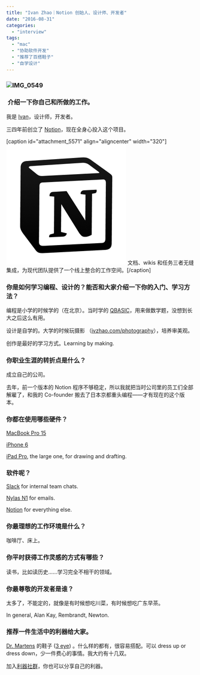 ```yaml
---
title: "Ivan Zhao｜Notion 创始人、设计师、开发者"
date: "2016-08-31"
categories: 
  - "interview"
tags: 
  - "mac"
  - "协助软件开发"
  - "推荐了百搭鞋子"
  - "自学设计"
---
```


### ![IMG_0549](/images/60711-444x333.jpg)

###  介绍一下你自己和所做的工作。

我是 [Ivan](https://ivzhao.com/)，设计师，开发者。

三四年前创立了 [Notion](https://www.notion.so/)，现在全身心投入这个项目。

\[caption id="attachment\_5571" align="aligncenter" width="320"\]![6397fffe-9a07-426d-832a-a60bd1763321](/images/86950.png) 文档、wikis 和任务三者无缝集成，为现代团队提供了一个线上整合的工作空间。\[/caption\]

### 你是如何学习编程、设计的？能否和大家介绍一下你的入门、学习方法？

编程是小学的时候学的（在北京）。当时学的 [QBASIC](https://zh.wikipedia.org/wiki/QBASIC)，用来做数学题，没想到长大之后这么有用。

设计是自学的。大学的时候玩摄影 （[ivzhao.com/photography](https://ivzhao.com/photography/)），培养审美观。

创作是最好的学习方式。Learning by making.

### 你职业生涯的转折点是什么？

成立自己的公司。

去年，前一个版本的 Notion 程序不够稳定，所以我就把当时公司里的员工们全部解雇了，和我的 Co-founder 搬去了日本京都重头编程——才有现在的这个版本。

### 你都在使用哪些硬件？

[MacBook Pro 15](https://www.apple.com/macbook-pro/)

[iPhone 6](https://www.apple.com/shop/buy-iphone/iphone6)

[iPad Pro](https://www.apple.com/ipad-pro/), the large one, for drawing and drafting.

### 软件呢？

[Slack](https://slack.com/) for internal team chats.

[Nylas N1](https://nylas.com/?gclid=Cj0KEQjwgJq-BRCFqcLW8_DU9agBEiQAz8Koh2WE_RFa0QDjFddI4XvDLANnSd3JJXkNc6v45kYZuE0aAjp-8P8HAQ) for emails.

[Notion](https://www.notion.so/) for everything else.

### 你最理想的工作环境是什么？

咖啡厅、床上。

### 你平时获得工作灵感的方式有哪些？

读书，比如读历史......学习完全不相干的领域。

### 你最尊敬的开发者是谁？

太多了，不能定的，就像是有时候想吃川菜，有时候想吃广东早茶。

In general, Alan Kay, Rembrandt, Newton.

### 推荐一件生活中的利器给大家。

[Dr. Martens](https://www.drmartens.com/us/) 的鞋子 ([3 eye](https://www.drmartens.com/us/search/go?w=3%20eye)) 。什么样的都有，很容易搭配。可以 dress up or dress down，少一件费心的事情。我大约有十几双。

加入[利器社群](https://liqi.io/community/)，你也可以分享自己的利器。

